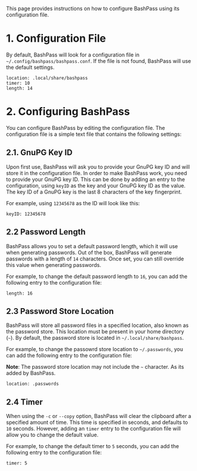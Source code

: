 This page provides instructions on how to configure BashPass using its configuration file.

# 1. Configuration File

By default, BashPass will look for a configuration file in `~/.config/bashpass/bashpass.conf`.
If the file is not found, BashPass will use the default settings.

```
location: .local/share/bashpass
timer: 10
length: 14
```

# 2. Configuring BashPass

You can configure BashPass by editing the configuration file.
The configuration file is a simple text file that contains the following settings:

## 2.1. GnuPG Key ID

Upon first use, BashPass will ask you to provide your GnuPG key ID and will store it in the configuration file.
In order to make BashPass work, you need to provide your GnuPG key ID.
This can be done by adding an entry to the configuration, using `keyID` as the key and your GnuPG key ID as the value.
The key ID of a GnuPG key is the last 8 characters of the key fingerprint.

For example, using `12345678` as the ID will look like this:

```
keyID: 12345678
```

## 2.2 Password Length

BashPass allows you to set a default password length, which it will use when generating passwords.
Out of the box, BashPass will generate passwords with a length of `14` characters.
Once set, you can still override this value when generating passwords.

For example, to change the default password length to `16`, you can add the following entry to the configuration file:

```
length: 16
```

## 2.3 Password Store Location

BashPass will store all password files in a specified location, also known as the password store.
This location must be present in your home directory (`~`).
By default, the password store is located in `~/.local/share/bashpass`.


For example, to change the passowrd store location to `~/.passwords`, you can add the following entry to the configuration file:

**Note**: The password store location may not include the `~` character. As its added by BashPass.

```
location: .passwords
```

## 2.4 Timer

When using the `-c` or `--copy` option, BashPass will clear the clipboard after a specified amount of time.
This time is specified in seconds, and defaults to `10` seconds.
However, adding an `timer` entry to the configuration file will allow you to change the default value.

For example, to change the default timer to `5` seconds, you can add the following entry to the configuration file:

```
timer: 5
```
